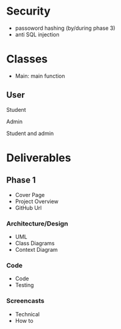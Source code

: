 # Security
- passoword hashing (by/during phase 3)
- anti SQL injection

# Classes
- Main: main function

## User
Student

Admin

Student and admin

# Deliverables
## Phase 1
- Cover Page
- Project Overview
- GitHub Url

### Architecture/Design
- UML
- Class Diagrams
- Context Diagram

### Code
- Code
- Testing

### Screencasts
- Technical
- How to
